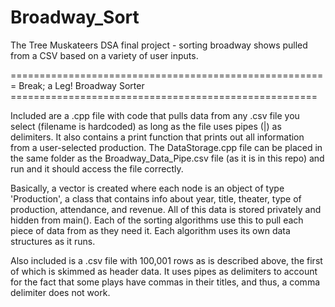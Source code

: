 # Broadway_Sort
The Tree Muskateers DSA final project - sorting broadway shows pulled from a CSV based on a variety of user inputs.

======================================================= Break; a Leg! Broadway Sorter =====================================================

Included are a .cpp file with code that pulls data from any .csv file you select (filename is hardcoded) as long as the file uses pipes (|)
as delimiters. It also contains a print function that prints out all information from a user-selected production. The DataStorage.cpp file can be placed in the same folder as the Broadway_Data_Pipe.csv file (as it is in this repo) and run and it should access the file correctly.

Basically, a vector is created where each node is an object of type 'Production', a class that contains info about year, title, theater, type of production, 
attendance, and revenue. All of this data is stored privately and hidden from main(). Each of the sorting algorithms use this to pull each piece of data from as they need it. Each algorithm uses its own data structures as it runs.

Also included is a .csv file with 100,001 rows as is described above, the first of which is skimmed as header data. It uses pipes as delimiters to account for the fact that some plays have commas in their titles, and thus, a comma delimiter does not work.
